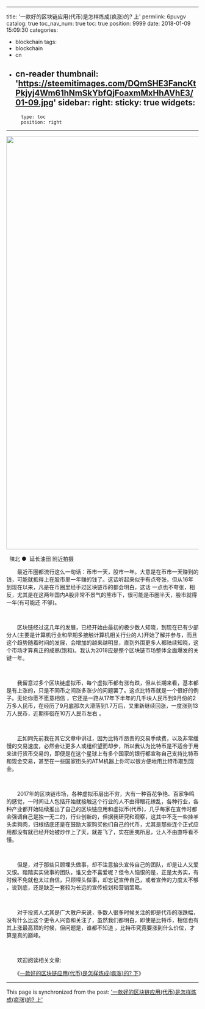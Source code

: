 
---
title: '一款好的区块链应用(代币)是怎样炼成(疯涨)的? 上'
permlink: 6puvgv
catalog: true
toc_nav_num: true
toc: true
position: 9999
date: 2018-01-09 15:09:30
categories:
- blockchain
tags:
- blockchain
- cn
- cn-reader
thumbnail: 'https://steemitimages.com/DQmSHE3FancKtPkjyj4Wm61hNmSkYbfQjFoaxmMxHhAVhE3/01-09.jpg'
sidebar:
    right:
        sticky: true
widgets:
    -
        type: toc
        position: right
---


<html>
<p><img src="https://steemitimages.com/DQmSHE3FancKtPkjyj4Wm61hNmSkYbfQjFoaxmMxHhAVhE3/01-09.jpg" width="1920" height="1080"/></p>
<p>&nbsp;&nbsp;陕北 ● &nbsp;延长油田 附近拍摄&nbsp;</p>
<p>　　最近币圈都流行这么一句话：币市一天，股市一年。大意是在币市一天赚到的钱，可能就抵得上在股市里一年赚的钱了。这话听起来似乎有点夸张，但从16年到现在以来，凡是在币圈里经手过区块链币的都会明白，这话 一点也不夸张，相反，尤其是在这两年国内A股非常不景气的熊市下，很可能是币圈半天，股市就得一年(有可能还 不够)。</p>
<p><br></p>
<p>　　区块链经过这几年的发展，已经开始由最初的极少数人知晓，到现在已有少部分人(主要是计算机行业和早期多接触计算机相关行业的人)开始了解并参与，而且这个趋势随着时间的发展，会增加的越来越明显，直到外围更多人都陆续知晓，这个市场才算真正的成熟(饱和)。我认为2018应是整个区块链市场整体全面爆发的关键一年。</p>
<p><br></p>
<p>　　我留意过多个区块链虚拟币，每个虚拟币都有涨有跌，但从长期来看，基本都是有上涨的，只是不同币之间涨多涨少的问题罢了。这点比特币就是一个很好的例子。无论你愿不愿意相信 ，它还是一路从17年下半年的几千块人民币到9月份的2万多人民币，在经历了9月底那次大滑落到1.7万后，又重新继续回涨，一度涨到13万人民币，近期徘徊在10万人民币左右 。</p>
<p><br></p>
<p>　　正如同先前我在其它文章中讲过，因为比特币昂贵的交易手续费，以及非常缓慢的交易速度，必然会让更多人或组织望而却步，所以我认为比特币是不适合于用来进行货币交易的，即便是在这个星球上有多个国家的银行都宣称自己支持比特币和现金交易，甚至在一些国家街头的ATM机器上你可以很方便地用比特币取到现金。</p>
<p><br></p>
<p>　　2017年的区块链市场，各种虚拟币层出不穷，大有一种百花争艳、百家争鸣的感觉，一时间让人包括开始就接触这个行业的人不由得眼花缭乱，各种行业，各种产业都开始陆续推出了自己的区块链应用和虚拟币(代币)，几乎每家在宣传时都会强调自己是独一无二的，行业创新的，但据我研究和观察，这其中不乏一些挂羊头卖狗肉，归根结底还是在鼓励大家购买他们自己的代币，尤其是那些连个正式应用都没有就已经开始被炒作上了天，就差飞了，实在匪夷所思，让人不由直呼看不懂。</p>
<p><br></p>
<p>　　但是，对于那些只顾埋头做事，却不注意抬头宣传自己的团队，却是让人又爱又恨。踏踏实实做事的团队，谁又会不喜爱呢？但令人恼恨的是，正是太务实，有时候不免就也太过自信，只顾埋头做事，却忘记宣传自己，或者宣传的力度太不够 ，说到底，还是缺乏一套较为长远的宣传规划和营销策略。</p>
<p><br></p>
<p>　　对于投资人尤其是广大散户来说，多数人很多时候关注的即是代币的涨跌幅，没有什么比这个更令人兴奋和关注了，虽然我们都明白，即使是比特币，相信也有其上涨最高顶的时候，但问题是，谁都不知道 ，比特币究竟要涨到什么价位，才算是真的巅峰。</p>
<p><br></p>
<p>　　欢迎阅读相关文章:</p>
<p>　　《<a href="https://steemit.com/blockchain/@rivalhw/6y6k4a">一款好的区块链应用(代币)是怎样炼成(疯涨)的? 下</a>》</p>
</html>

- - -

This page is synchronized from the post: ['一款好的区块链应用(代币)是怎样炼成(疯涨)的? 上'](https://steemit.com/@rivalhw/6puvgv)
